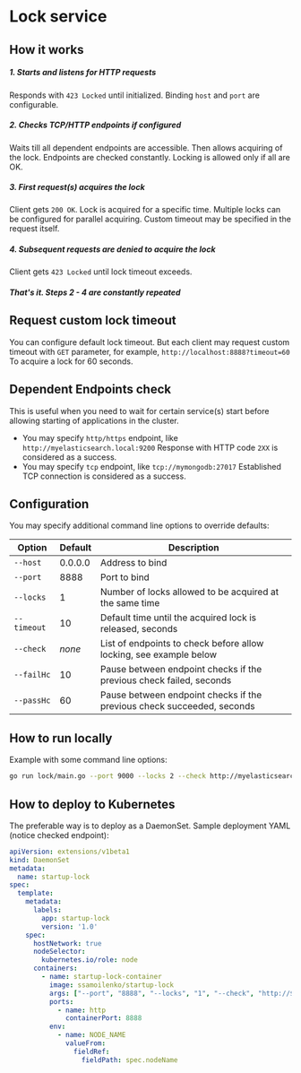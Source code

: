 # Lock service

## How it works

##### 1. Starts and listens for HTTP requests
Responds with `423 Locked` until initialized.
Binding `host` and `port` are configurable.

##### 2. Checks TCP/HTTP endpoints if configured
Waits till all dependent endpoints are accessible. Then allows acquiring of the lock. 
Endpoints are checked constantly. Locking is allowed only if all are OK.

##### 3. First request(s) acquires the lock
Client gets `200 OK`. Lock is acquired for a specific time. Multiple locks can be configured for parallel acquiring.
Custom timeout may be specified in the request itself.

##### 4. Subsequent requests are denied to acquire the lock
Client gets `423 Locked` until lock timeout exceeds.

##### That's it. Steps 2 - 4 are constantly repeated

## Request custom lock timeout
You can configure default lock timeout. But each client may request custom timeout with `GET` parameter, for example, 
`http://localhost:8888?timeout=60`
To acquire a lock for 60 seconds.

## Dependent Endpoints check
This is useful when you need to wait for certain service(s) start before allowing starting of applications in the cluster.
* You may specify `http/https` endpoint, like `http://myelasticsearch.local:9200`
  Response with HTTP code `2XX` is considered as a success.
* You may specify `tcp` endpoint, like `tcp://mymongodb:27017`
  Established TCP connection is considered as a success.

## Configuration
You may specify additional command line options to override defaults:

| Option      | Default | Description |
| ----------- |---------| ----------- |
| `--host`    | 0.0.0.0 | Address to bind |
| `--port`    | 8888    | Port to bind    |
| `--locks`   | 1       | Number of locks allowed to be acquired at the same time |
| `--timeout` | 10      | Default time until the acquired lock is released, seconds |
| `--check`   | *none*  | List of endpoints to check before allow locking, see example below |
| `--failHc`  | 10      | Pause between endpoint checks if the previous check failed, seconds |
| `--passHc`  | 60      | Pause between endpoint checks if the previous check succeeded, seconds |

## How to run locally
Example with some command line options:
```bash
go run lock/main.go --port 9000 --locks 2 --check http://myelasticsearch:9200 --check tcp://mymongodb:27017
```

## How to deploy to Kubernetes
The preferable way is to deploy as a DaemonSet. Sample deployment YAML (notice checked endpoint):
```yaml
apiVersion: extensions/v1beta1
kind: DaemonSet
metadata:
  name: startup-lock
spec:
  template:
    metadata:
      labels:
        app: startup-lock
        version: '1.0'
    spec:
      hostNetwork: true
      nodeSelector:
        kubernetes.io/role: node
      containers:
        - name: startup-lock-container
          image: ssamoilenko/startup-lock
          args: ["--port", "8888", "--locks", "1", "--check", "http://$(NODE_NAME):9999"]
          ports:
            - name: http
              containerPort: 8888
          env:
            - name: NODE_NAME
              valueFrom:
                fieldRef:
                  fieldPath: spec.nodeName
```